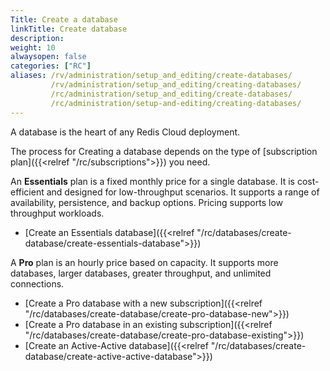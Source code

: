 ```yaml
---
Title: Create a database
linkTitle: Create database
description:
weight: 10
alwaysopen: false
categories: ["RC"]
aliases: /rv/administration/setup_and_editing/create-databases/
         /rv/administration/setup_and_editing/creating-databases/
         /rc/administration/setup_and_editing/create-databases/
         /rc/administration/setup-and-editing/creating-databases/
---
```


A database is the heart of any Redis Cloud deployment. 

The process for Creating a database depends on the type of [subscription plan]({{<relref "/rc/subscriptions">}}) you need.

An **Essentials** plan is a fixed monthly price for a single database. It is cost-efficient and designed for low-throughput scenarios. It supports a range of availability, persistence, and backup options. Pricing supports low throughput workloads.
- [Create an Essentials database]({{<relref "/rc/databases/create-database/create-essentials-database">}})

A **Pro** plan is an hourly price based on capacity. It supports more databases, larger databases, greater throughput, and unlimited connections. 
- [Create a Pro database with a new subscription]({{<relref "/rc/databases/create-database/create-pro-database-new">}})
- [Create a Pro database in an existing subscription]({{<relref "/rc/databases/create-database/create-pro-database-existing">}})
- [Create an Active-Active database]({{<relref "/rc/databases/create-database/create-active-active-database">}})


